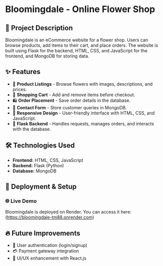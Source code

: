 # Bloomingdale - Online Flower Shop

## 📌 Project Description
Bloomingdale is an eCommerce website for a flower shop. Users can browse products, add items to their cart, and place orders. The website is built using Flask for the backend, HTML, CSS, and JavaScript for the frontend, and MongoDB for storing data.

## ✨ Features
- 🌸 **Product Listings** - Browse flowers with images, descriptions, and prices.
- 🛒 **Shopping Cart** - Add and remove items before checkout.
- 🛍 **Order Placement** - Save order details in the database.
- 📩 **Contact Form** - Store customer queries in MongoDB.
- 🎨 **Responsive Design** - User-friendly interface with HTML, CSS, and JavaScript.
- 🚀 **Flask Backend** - Handles requests, manages orders, and interacts with the database.

## 🛠 Technologies Used
- **Frontend:** HTML, CSS, JavaScript
- **Backend:** Flask (Python)
- **Database:** MongoDB

## 🚀 Deployment & Setup
### 🌐 Live Demo
Bloomingdale is deployed on Render. You can access it here: (https://bloomingdale-tm88.onrender.com)


## 🔥 Future Improvements
- 🔑 User authentication (login/signup)
- 💳 Payment gateway integration
- 🎨 UI/UX enhancement with React.js

